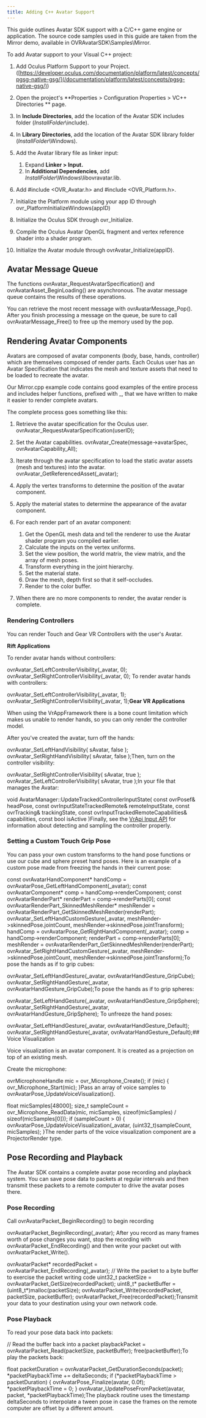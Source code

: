 ```yaml
---
title: Adding C++ Avatar Support
---
```

This guide outlines Avatar SDK support with a C/C++ game engine or application. The source code samples used in this guide are taken from the Mirror demo, available in OVRAvatarSDK\Samples\Mirror.

To add Avatar support to your Visual C++ project:

1. Add Oculus Platform Support to your Project. ([https://developer.oculus.com/documentation/platform/latest/concepts/pgsg-native-gsg/](/documentation/platform/latest/concepts/pgsg-native-gsg/))
2. Open the project's **Properties > Configuration Properties > VC++ Directories ** page.
3. In **Include Directories**, add the location of the Avatar SDK includes folder (*InstallFolder*\include).
4. In **Library Directories**, add the location of the Avatar SDK library folder (*InstallFolder*\Windows).
5. Add the Avatar library file as linker input: 
	1. Expand **Linker > Input.**
	2. In **Additional Dependencies**, add *InstallFolder*\Windows\libovravatar.lib.
	
6. Add #include <OVR\_Avatar.h> and #include <OVR\_Platform.h>.
7. Initialize the Platform module using your app ID through ovr\_PlatformInitializeWindows(appID)
8. Initialize the Oculus SDK through ovr\_Initialize.
9. Compile the Oculus Avatar OpenGL fragment and vertex reference shader into a shader program.
10. Initialize the Avatar module through ovrAvatar\_Initialize(appID).
## Avatar Message Queue

The functions ovrAvatar\_RequestAvatarSpecification() and ovrAvatarAsset\_BeginLoading() are asynchronous. The avatar message queue contains the results of these operations. 

You can retrieve the most recent message with ovrAvatarMessage\_Pop(). After you finish processing a message on the queue, be sure to call ovrAvatarMessage\_Free() to free up the memory used by the pop.

## Rendering Avatar Components

Avatars are composed of avatar components (body, base, hands, controller) which are themselves composed of render parts. Each Oculus user has an Avatar Specification that indicates the mesh and texture assets that need to be loaded to recreate the avatar.

Our Mirror.cpp example code contains good examples of the entire process and includes helper functions, prefixed with \_, that we have written to make it easier to render complete avatars. 

The complete process goes something like this:

1. Retrieve the avatar specification for the Oculus user. ovrAvatar\_RequestAvatarSpecification(userID);
2. Set the Avatar capabilities. ovrAvatar\_Create(message->avatarSpec, ovrAvatarCapability\_All);
3. Iterate through the avatar specification to load the static avatar assets (mesh and textures) into the avatar. ovrAvatar\_GetReferencedAsset(\_avatar);
4. Apply the vertex transforms to determine the position of the avatar component.
5. Apply the material states to determine the appearance of the avatar component.
6. For each render part of an avatar component: 
	1. Get the OpenGL mesh data and tell the renderer to use the Avatar shader program you compiled earlier.
	2. Calculate the inputs on the vertex uniforms.
	3. Set the view position, the world matrix, the view matrix, and the array of mesh poses.
	4. Transform everything in the joint hierarchy.
	5. Set the material state.
	6. Draw the mesh, depth first so that it self-occludes.
	7. Render to the color buffer.
	
7. When there are no more components to render, the avatar render is complete.
### Rendering Controllers

You can render Touch and Gear VR Controllers with the user's Avatar.

**Rift Applications**

To render avatar hands without controllers:

ovrAvatar\_SetLeftControllerVisibility(\_avatar, 0); ovrAvatar\_SetRightControllerVisibility(\_avatar, 0); To render avatar hands with controllers:

ovrAvatar\_SetLeftControllerVisibility(\_avatar, 1); ovrAvatar\_SetRightControllerVisibility(\_avatar, 1);**Gear VR Applications**

When using the VrAppFramework there is a bone count limitation which makes us unable to render hands, so you can only render the controller model.

After you've created the avatar, turn off the hands:

ovrAvatar\_SetLeftHandVisibility( sAvatar, false ); ovrAvatar\_SetRightHandVisibility( sAvatar, false );Then, turn on the controller visibility:

ovrAvatar\_SetRightControllerVisibility( sAvatar, true ); ovrAvatar\_SetLeftControllerVisibility( sAvatar, true );In your file that manages the Avatar:

void AvatarManager::UpdateTrackedControllerInputState( const ovrPosef& headPose, const ovrInputStateTrackedRemote& remoteInputState, const ovrTracking& trackingState, const ovrInputTrackedRemoteCapabilities& capabilities, const bool isActive )Finally, see the [VrApi Input API](/documentation/mobilesdk/latest/concepts/mobile-vrapi-input-api/) for information about detecting and sampling the controller properly.

### Setting a Custom Touch Grip Pose

You can pass your own custom transforms to the hand pose functions or use our cube and sphere preset hand poses. Here is an example of a custom pose made from freezing the hands in their current pose:

const ovrAvatarHandComponent* handComp = ovrAvatarPose\_GetLeftHandComponent(\_avatar); const ovrAvatarComponent* comp = handComp->renderComponent; const ovrAvatarRenderPart* renderPart = comp->renderParts[0]; const ovrAvatarRenderPart\_SkinnedMeshRender* meshRender = ovrAvatarRenderPart\_GetSkinnedMeshRender(renderPart); ovrAvatar\_SetLeftHandCustomGesture(\_avatar, meshRender->skinnedPose.jointCount, meshRender->skinnedPose.jointTransform); handComp = ovrAvatarPose\_GetRightHandComponent(\_avatar); comp = handComp->renderComponent; renderPart = comp->renderParts[0]; meshRender = ovrAvatarRenderPart\_GetSkinnedMeshRender(renderPart); ovrAvatar\_SetRightHandCustomGesture(\_avatar, meshRender->skinnedPose.jointCount, meshRender->skinnedPose.jointTransform);To pose the hands as if to grip cubes:

ovrAvatar\_SetLeftHandGesture(\_avatar, ovrAvatarHandGesture\_GripCube); ovrAvatar\_SetRightHandGesture(\_avatar, ovrAvatarHandGesture\_GripCube);To pose the hands as if to grip spheres:

ovrAvatar\_SetLeftHandGesture(\_avatar, ovrAvatarHandGesture\_GripSphere); ovrAvatar\_SetRightHandGesture(\_avatar, ovrAvatarHandGesture\_GripSphere); To unfreeze the hand poses:

ovrAvatar\_SetLeftHandGesture(\_avatar, ovrAvatarHandGesture\_Default); ovrAvatar\_SetRightHandGesture(\_avatar, ovrAvatarHandGesture\_Default);## Voice Visualization

Voice visualization is an avatar component. It is created as a projection on top of an existing mesh.

Create the microphone:

ovrMicrophoneHandle mic = ovr\_Microphone\_Create(); if (mic) { ovr\_Microphone\_Start(mic); }Pass an array of voice samples to ovrAvatarPose\_UpdateVoiceVisualization().

float micSamples[48000]; size\_t sampleCount = ovr\_Microphone\_ReadData(mic, micSamples, sizeof(micSamples) / sizeof(micSamples[0])); if (sampleCount > 0) { ovrAvatarPose\_UpdateVoiceVisualization(\_avatar, (uint32\_t)sampleCount, micSamples); }The render parts of the voice visualization component are a ProjectorRender type.

## Pose Recording and Playback

The Avatar SDK contains a complete avatar pose recording and playback system. You can save pose data to packets at regular intervals and then transmit these packets to a remote computer to drive the avatar poses there.

### Pose Recording

Call ovrAvatarPacket\_BeginRecording()  to begin recording 

ovrAvatarPacket\_BeginRecording(\_avatar); After you record as many frames worth of pose changes you want, stop the recording with ovrAvatarPacket\_EndRecording() and then write your packet out with ovrAvatarPacket\_Write().

ovrAvatarPacket* recordedPacket = ovrAvatarPacket\_EndRecording(\_avatar); // Write the packet to a byte buffer to exercise the packet writing code uint32\_t packetSize = ovrAvatarPacket\_GetSize(recordedPacket); uint8\_t* packetBuffer = (uint8\_t*)malloc(packetSize); ovrAvatarPacket\_Write(recordedPacket, packetSize, packetBuffer); ovrAvatarPacket\_Free(recordedPacket);Transmit your data to your destination using your own network code.

### Pose Playback

To read your pose data back into packets:

// Read the buffer back into a packet playbackPacket = ovrAvatarPacket\_Read(packetSize, packetBuffer); free(packetBuffer);To play the packets back:

float packetDuration = ovrAvatarPacket\_GetDurationSeconds(packet); *packetPlaybackTime += deltaSeconds; if (*packetPlaybackTime > packetDuration) { ovrAvatarPose\_Finalize(avatar, 0.0f); *packetPlaybackTime = 0; } ovrAvatar\_UpdatePoseFromPacket(avatar, packet, *packetPlaybackTime);The playback routine uses the timestamp deltaSeconds to interpolate a tween pose in case the frames on the remote computer are offset by a different amount.

